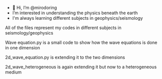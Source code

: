 - 👋 Hi, I’m @mirodoring
-  I’m interested in understanding the physics beneath the earth
-  I'm always learning different subjects in geophysics/seismology


All of the files represent my codes in different subjects in seismology/geophysics

Wave equation.py is a small code to show how the wave equations is done in one dimension

2d_wave_equation.py is extending it to the two dimensions

2d_wave_heterogeneous is again extending it but now to a heterogeneous medium


<!---
mirodoring/mirodoring is a ✨ special ✨ repository because its `README.md` (this file) appears on your GitHub profile.
You can click the Preview link to take a look at your changes.
--->
